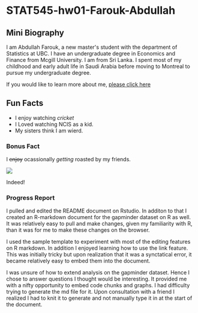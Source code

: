 # STAT545-hw01-Farouk-Abdullah

## Mini Biography

I am Abdullah Farouk, a new master's student with the department of Statistics at UBC. I have an undergraduate degree in Economics and Finance from Mcgill University. I am from Sri Lanka. I spent most of my childhood and early adult life in Saudi Arabia before moving to Montreal to pursue my undergraduate degree. 

If you would like to learn more about me, [please click here](https://www.linkedin.com/in/abdullah-farouk-a81a237a/)

## Fun Facts
- I enjoy watching *cricket*
- I Loved watching NCIS as a kid.
- My sisters think I am wierd.

### Bonus Fact
I ~~enjoy~~ ocassionally *getting* roasted by my friends.

![](http://www.reactiongifs.com/r/O0oo0.gif)

Indeed!

### Progress Report
I pulled and edited the README document on Rstudio. In additon to that I created an R-markdown document for the gapminder dataset on R as well. It was relatively easy to pull and make changes, given my familiarity with R, than it was for me to make these changes on the browser.

I used the sample template to experiment with most of the editing features on R markdown. In addition I enjoyed learning how to use the link feature. This was initially tricky but upon realization that it was a synctatical error, it became relatively easy to embed them into the document.

I was unsure of how to extend analysis on the gapminder dataset. Hence I chose to answer questions I thought would be interesting. It provided me with a nifty opportunity to embed code chunks and graphs. I had difficulty trying to generate the md file for it. Upon consultation with a friend I realized I had to knit it to generate and not manually type it in at the start of the document.

